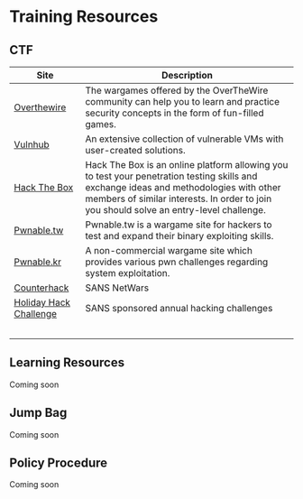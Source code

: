 # Training Resources

## CTF

|Site|Description|
|---|---|
|[Overthewire](http://overthewire.org/wargames/)|The wargames offered by the OverTheWire community can help you to learn and practice security concepts in the form of fun-filled games.|
|[Vulnhub](https://www.vulnhub.com/)|An extensive  collection of vulnerable VMs with user-created solutions.|
|[Hack The Box](https://www.hackthebox.eu/)|Hack The Box is an online platform allowing you to test your penetration testing skills and exchange ideas and methodologies with other members of similar interests. In order to join you should solve an entry-level challenge.|
|[Pwnable.tw](https://pwnable.tw/)|Pwnable.tw is a wargame site for hackers to test and expand their binary exploiting skills.|
|[Pwnable.kr](http://pwnable.kr/)|A non-commercial wargame site which provides various pwn challenges regarding system exploitation.|
|[Counterhack](https://www.counterhackchallenges.com/)|SANS NetWars|
|[Holiday Hack Challenge](https://holidayhackchallenge.com/)|SANS sponsored annual hacking challenges|
|[]()||
|[]()||
|[]()||
|[]()||
|[]()||


## Learning Resources

Coming soon

## Jump Bag

Coming soon

## Policy Procedure

Coming soon
